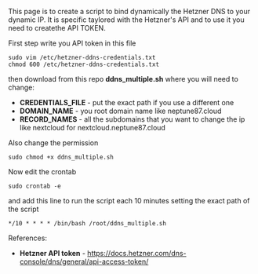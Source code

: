 This page is to create a script to bind dynamically the Hetzner DNS to your dynamic IP. It is specific taylored with the Hetzner's API and to use it you need to createthe API TOKEN.

First step write you API token in this file
```
sudo vim /etc/hetzner-ddns-credentials.txt
chmod 600 /etc/hetzner-ddns-credentials.txt
```

then download from this repo **ddns_multiple.sh** where you will need to change:
* **CREDENTIALS_FILE** - put the exact path if you use a different one
* **DOMAIN_NAME** - you root domain name like neptune87.cloud
* **RECORD_NAMES** - all the subdomains that you want to change the ip like nextcloud for nextcloud.neptune87.cloud

Also change the permission
```
sudo chmod +x ddns_multiple.sh
```

Now edit the crontab
```
sudo crontab -e
```

and add this line to run the script each 10 minutes setting the exact path of the script
```
*/10 * * * * /bin/bash /root/ddns_multiple.sh
```

References:
* **Hetzner API token** - https://docs.hetzner.com/dns-console/dns/general/api-access-token/
